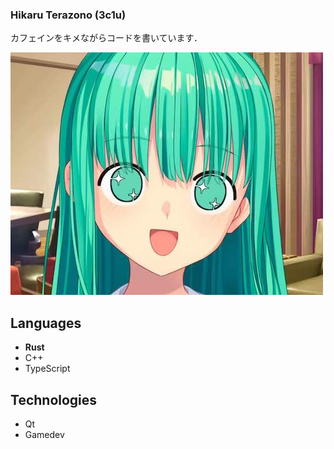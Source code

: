 ### Hikaru Terazono (3c1u)

カフェインをキメながらコードを書いています．

![冷泉院桐香](https://raw.githubusercontent.com/3c1u/3c1u/master/assets/tohka.jpg)

## Languages

* **Rust**
* C++
* TypeScript

## Technologies

* Qt
* Gamedev
